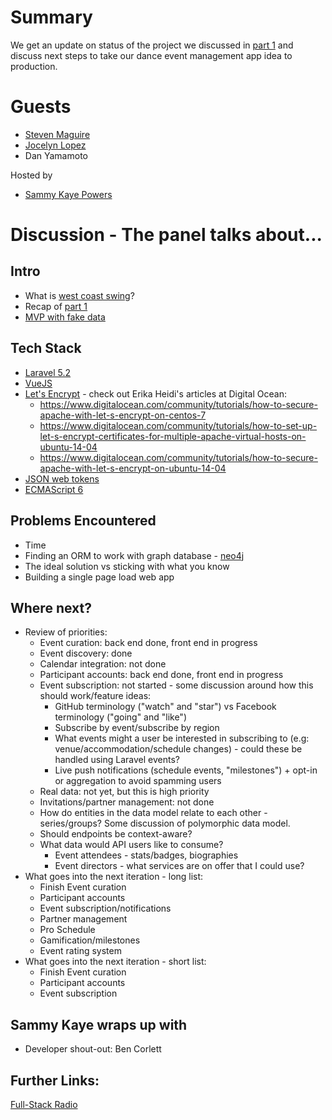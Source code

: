 # Summary
We get an update on status of the project we discussed in [part 1](https://www.phproundtable.com/episode/part-1-turning-an-idea-into-code-for-production) and discuss next steps to take our dance event management app idea to production.

# Guests
* [Steven Maguire](https://twitter.com/StevenMaguire)
* [Jocelyn Lopez](https://twitter.com/Joclpz)
* Dan Yamamoto

Hosted by
* [Sammy Kaye Powers](https://twitter.com/SammyK)

# Discussion - The panel talks about...
## Intro
* What is [west coast swing](https://en.wikipedia.org/wiki/West_Coast_Swing)?
* Recap of [part 1](https://www.phproundtable.com/episode/part-1-turning-an-idea-into-code-for-production)
* [MVP with fake data](https://www.dancerdeck.com/)

## Tech Stack
* [Laravel 5.2](https://laravel.com/)
* [VueJS](http://vuejs.org/)
* [Let's Encrypt](https://letsencrypt.org/) - check out Erika Heidi's articles at Digital Ocean:
    * https://www.digitalocean.com/community/tutorials/how-to-secure-apache-with-let-s-encrypt-on-centos-7
    * https://www.digitalocean.com/community/tutorials/how-to-set-up-let-s-encrypt-certificates-for-multiple-apache-virtual-hosts-on-ubuntu-14-04
    * https://www.digitalocean.com/community/tutorials/how-to-secure-apache-with-let-s-encrypt-on-ubuntu-14-04
* [JSON web tokens](https://jwt.io/)
* [ECMAScript 6](http://es6-features.org/)

## Problems Encountered
* Time
* Finding an ORM to work with graph database - [neo4j](http://neo4j.com/)
* The ideal solution vs sticking with what you know
* Building a single page load web app

## Where next?
* Review of priorities:
    * Event curation: back end done, front end in progress
    * Event discovery: done
    * Calendar integration: not done
    * Participant accounts: back end done, front end in progress
    * Event subscription: not started - some discussion around how this should work/feature ideas:
        * GitHub terminology ("watch" and "star") vs Facebook terminology ("going" and "like")
        * Subscribe by event/subscribe by region
        * What events might a user be interested in subscribing to (e.g: venue/accommodation/schedule changes) - could these be handled using Laravel events?
        * Live push notifications (schedule events, "milestones") + opt-in or aggregation to avoid spamming users
    * Real data: not yet, but this is high priority
    * Invitations/partner management: not done
    * How do entities in the data model relate to each other - series/groups? Some discussion of polymorphic data model.
    * Should endpoints be context-aware?
    * What data would API users like to consume?
        * Event attendees - stats/badges, biographies
        * Event directors - what services are on offer that I could use?
* What goes into the next iteration - long list:
    * Finish Event curation
    * Participant accounts
    * Event subscription/notifications
    * Partner management
    * Pro Schedule
    * Gamification/milestones
    * Event rating system
* What goes into the next iteration - short list:
    * Finish Event curation
    * Participant accounts
    * Event subscription

## Sammy Kaye wraps up with
* Developer shout-out: Ben Corlett

## Further Links:
[Full-Stack Radio](http://www.fullstackradio.com/)
